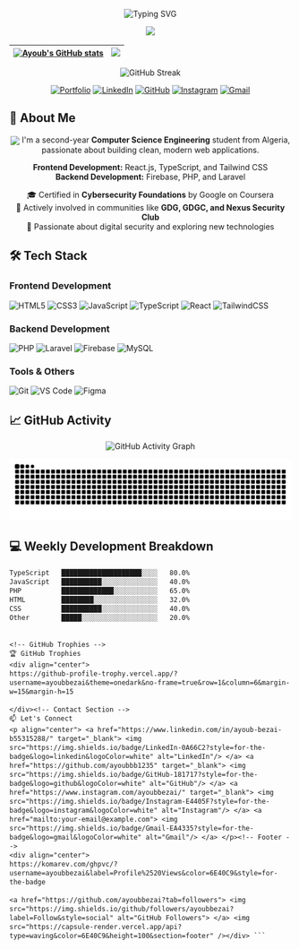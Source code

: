 <!-- Animated Header Section -->
<div align="center">
  
  ![Typing SVG](https://readme-typing-svg.herokuapp.com?font=Fira+Code&weight=700&size=32&duration=4000&pause=1000&color=6E40C9&center=true&vCenter=true&width=500&lines=👋+Hello+World!;I'm+Ayoub+Bezai;Full+Stack+Developer;CS+Student;Cybersecurity+Enthusiast)

  <img src="https://capsule-render.vercel.app/api?type=waving&color=6E40C9&height=100&section=header&text=Ayoub+Bezai&fontSize=40&fontColor=ffffff&animation=fadeIn" />

</div>

<!-- Profile Stats Cards -->
<div align="center">
  
  | <a href="https://github.com/ayoubbezai"><img src="https://denvercoder1-github-readme-stats.vercel.app/api?username=ayoubbezai&show_icons=true&count_private=true&theme=react&hide_border=true&bg_color=1F222E&title_color=6E40C9&icon_color=F8D866" alt="Ayoub's GitHub stats" /></a> | <a href="https://github.com/ayoubbezai"><img src="https://denvercoder1-github-readme-stats.vercel.app/api/top-langs/?username=ayoubbezai&theme=react&hide_border=true&bg_color=1F222E&title_color=6E40C9&layout=compact" /></a> |
  | ------------- | ------------- |

  ![GitHub Streak](https://github-readme-streak-stats.herokuapp.com/?user=ayoubbezai&theme=react&hide_border=true&background=1F222E&stroke=6E40C9&ring=6E40C9&fire=6E40C9&currStreakLabel=6E40C9)

</div>

<!-- Navigation Links -->
<div align="center">
  
  [![Portfolio](https://img.shields.io/badge/Portfolio-000000?style=for-the-badge&logo=firefox&logoColor=white&link=https://portfolio.ayoubbezai.site/)](https://portfolio.ayoubbezai.site/)
  [![LinkedIn](https://img.shields.io/badge/LinkedIn-0A66C2?style=for-the-badge&logo=linkedin&logoColor=white&link=https://www.linkedin.com/in/ayoub-bezai-b55315288/)](https://www.linkedin.com/in/ayoub-bezai-b55315288/)
  [![GitHub](https://img.shields.io/badge/GitHub-181717?style=for-the-badge&logo=github&logoColor=white&link=https://github.com/ayoubbb1235)](https://github.com/ayoubbb1235)
  [![Instagram](https://img.shields.io/badge/Instagram-E4405F?style=for-the-badge&logo=instagram&logoColor=white&link=https://www.instagram.com/ayoubbezai/)](https://www.instagram.com/ayoubbezai/)
  [![Gmail](https://img.shields.io/badge/Gmail-EA4335?style=for-the-badge&logo=gmail&logoColor=white&link=mailto:your-email@example.com)](mailto:your-email@example.com)

</div>

<!-- About Me Section -->
## 🚀 About Me

<p align="center">
  <img src="https://media.giphy.com/media/L1R1tvI9svkIWwpVYr/giphy.gif" width="30" style="vertical-align: middle;"> 
  I'm a second-year <strong>Computer Science Engineering</strong> student from Algeria, passionate about building clean, modern web applications.
</p>

<p align="center">
  <strong>Frontend Development:</strong> React.js, TypeScript, and Tailwind CSS
  <br>
  <strong>Backend Development:</strong> Firebase, PHP, and Laravel
</p>

<p align="center">
  🎓 Certified in <strong>Cybersecurity Foundations</strong> by Google on Coursera
  <br>
  👥 Actively involved in communities like <strong>GDG, GDGC, and Nexus Security Club</strong>
  <br>
  🔐 Passionate about digital security and exploring new technologies
</p>

<!-- Tech Stack Section -->
## 🛠️ Tech Stack

### Frontend Development
![HTML5](https://img.shields.io/badge/HTML5-E34F26?style=for-the-badge&logo=html5&logoColor=white)
![CSS3](https://img.shields.io/badge/CSS3-1572B6?style=for-the-badge&logo=css3&logoColor=white)
![JavaScript](https://img.shields.io/badge/JavaScript-F7DF1E?style=for-the-badge&logo=javascript&logoColor=black)
![TypeScript](https://img.shields.io/badge/TypeScript-007ACC?style=for-the-badge&logo=typescript&logoColor=white)
![React](https://img.shields.io/badge/React-20232A?style=for-the-badge&logo=react&logoColor=61DAFB)
![TailwindCSS](https://img.shields.io/badge/Tailwind_CSS-38B2AC?style=for-the-badge&logo=tailwind-css&logoColor=white)

### Backend Development
![PHP](https://img.shields.io/badge/PHP-777BB4?style=for-the-badge&logo=php&logoColor=white)
![Laravel](https://img.shields.io/badge/Laravel-FF2D20?style=for-the-badge&logo=laravel&logoColor=white)
![Firebase](https://img.shields.io/badge/Firebase-039BE5?style=for-the-badge&logo=Firebase&logoColor=white)
![MySQL](https://img.shields.io/badge/MySQL-00000F?style=for-the-badge&logo=mysql&logoColor=white)

### Tools & Others
![Git](https://img.shields.io/badge/Git-F05032?style=for-the-badge&logo=git&logoColor=white)
![VS Code](https://img.shields.io/badge/VS_Code-007ACC?style=for-the-badge&logo=visual-studio-code&logoColor=white)
![Figma](https://img.shields.io/badge/Figma-F24E1E?style=for-the-badge&logo=figma&logoColor=white)

<!-- GitHub Activity Graph -->
## 📈 GitHub Activity

<div align="center">
  
  ![GitHub Activity Graph](https://github-readme-activity-graph.vercel.app/graph?username=ayoubbezai&theme=react-dark&hide_border=true&area=true&height=300&custom_title=My%20Contribution%20Graph&bg_color=1F222E&color=FFFFFF&line=6E40C9&point=FFFFFF)

</div>

<!-- Snake Animation -->
<div align="center">
  
  ![Snake animation](https://github.com/ayoubbezai/ayoubbezai/blob/output/github-contribution-grid-snake.svg)

</div>

<!-- Coding Stats -->
## 💻 Weekly Development Breakdown

```text
TypeScript   ████████████████████░░░░   80.0% 
JavaScript   ██████████░░░░░░░░░░░░░░   40.0% 
PHP          █████████████░░░░░░░░░░░   65.0% 
HTML         ████████░░░░░░░░░░░░░░░░   32.0% 
CSS          ██████████░░░░░░░░░░░░░░   40.0% 
Other        █████░░░░░░░░░░░░░░░░░░░   20.0%


<!-- GitHub Trophies -->
🏆 GitHub Trophies
<div align="center">
https://github-profile-trophy.vercel.app/?username=ayoubbezai&theme=onedark&no-frame=true&row=1&column=6&margin-w=15&margin-h=15

</div><!-- Contact Section -->
📫 Let's Connect
<p align="center"> <a href="https://www.linkedin.com/in/ayoub-bezai-b55315288/" target="_blank"> <img src="https://img.shields.io/badge/LinkedIn-0A66C2?style=for-the-badge&logo=linkedin&logoColor=white" alt="LinkedIn"/> </a> <a href="https://github.com/ayoubbb1235" target="_blank"> <img src="https://img.shields.io/badge/GitHub-181717?style=for-the-badge&logo=github&logoColor=white" alt="GitHub"/> </a> <a href="https://www.instagram.com/ayoubbezai/" target="_blank"> <img src="https://img.shields.io/badge/Instagram-E4405F?style=for-the-badge&logo=instagram&logoColor=white" alt="Instagram"/> </a> <a href="mailto:your-email@example.com"> <img src="https://img.shields.io/badge/Gmail-EA4335?style=for-the-badge&logo=gmail&logoColor=white" alt="Gmail"/> </a> </p><!-- Footer -->
<div align="center">
https://komarev.com/ghpvc/?username=ayoubbezai&label=Profile%2520Views&color=6E40C9&style=for-the-badge

<a href="https://github.com/ayoubbezai?tab=followers"> <img src="https://img.shields.io/github/followers/ayoubbezai?label=Follow&style=social" alt="GitHub Followers"> </a> <img src="https://capsule-render.vercel.app/api?type=waving&color=6E40C9&height=100&section=footer" /></div> ```
